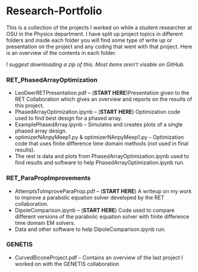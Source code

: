 # Research-Portfolio
This is a collection of the projects I worked on while a student researcher at OSU in the Physics department. I have split up project topics in different folders and inside each folder you will find some type of write up or presentation on the project and any coding that went with that project. Here is an overview of the contents in each folder.

*I suggest downloading a zip of this. Most items aren't visable on GitHub.*

### RET_PhasedArrayOptimization
*	LeoDeerRETPresentation.pdf – (**START HERE**)Presentation given to the RET Collaboration which gives an overview and reports on the results of this project.
*	PhasedArrayOptimization.ipynb – (**START HERE**) Optimization code used to find best design for a phased array.
*	ExamplePhasedArray.ipynb – Simulates and creates plots of a single phased array design.
*	optimizerNAnpyMeep1.py & optimizerNAnpyMeep1.py – Optimization code that uses finite difference time domain methods (not used in final results).
*	The rest is data and plots from PhasedArrayOptimization.ipynb used to find results and software to help PhasedArrayOptimization.ipynb run.

### RET_ParaPropImprovements
*	AttemptsToImproveParaProp.pdf – (**START HERE**) A writeup on my work to improve a parabolic equation solver developed by the RET collaboration.
*	DipoleComparison.ipynb – (**START HERE**) Code used to compare different versions of the parabolic equation solver with finite difference time domain EM solvers.
*	Data and other software to help DipoleComparison.ipynb run.


### GENETIS
*	CurvedBiconeProject.pdf – Contains an overview of the last project I worked on with the GENETIS collaboration


